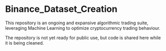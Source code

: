 # Binance_Dataset_Creation
This repository is an ongoing and expansive algorithmic trading suite, leveraging Machine Learning to optimize cryptocurrency trading behaviour.

The repository is not yet ready for public use, but code is shared here while it is being cleaned.
